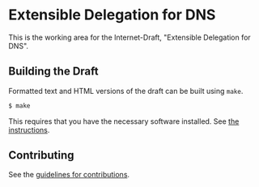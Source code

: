 #  Extensible Delegation for DNS

This is the working area for the Internet-Draft, "Extensible Delegation for DNS".

## Building the Draft

Formatted text and HTML versions of the draft can be built using `make`.

```sh
$ make
```

This requires that you have the necessary software installed.  See
[the instructions](https://github.com/martinthomson/i-d-template/blob/master/doc/SETUP.md).


## Contributing

See the
[guidelines for contributions](https://github.com/timapril/ns2/blob/master/CONTRIBUTING.md).
